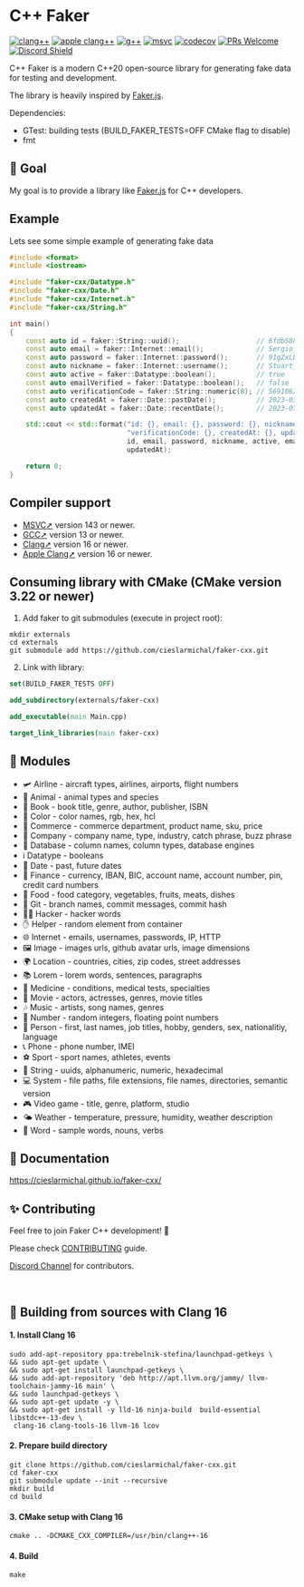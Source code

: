 <h1>C++ Faker</h1>

[![clang++](https://github.com/cieslarmichal/faker-cxx/actions/workflows/linux-clang-build.yml/badge.svg?branch=main)](https://github.com/cieslarmichal/faker-cxx/actions/workflows/linux-clang-build.yml?query=branch%3Amain)
[![apple clang++](https://github.com/cieslarmichal/faker-cxx/actions/workflows/macos-clang-build.yml/badge.svg?branch=main)](https://github.com/cieslarmichal/faker-cxx/actions/workflows/macos-clang-build.yml?query=branch%3Amain)
[![g++](https://github.com/cieslarmichal/faker-cxx/actions/workflows/linux-gxx-build.yml/badge.svg?branch=main)](https://github.com/cieslarmichal/faker-cxx/actions/workflows/linux-gxx-build.yml?query=branch%3Amain)
[![msvc](https://github.com/cieslarmichal/faker-cxx/actions/workflows/windows-msvc-build.yml/badge.svg?branch=main)](https://github.com/cieslarmichal/faker-cxx/actions/workflows/windows-msvc-build.yml?query=branch%3Amain)
[![codecov](https://codecov.io/github/cieslarmichal/faker-cxx/branch/main/graph/badge.svg?token=0RTV4JFH2U)](https://codecov.io/github/cieslarmichal/faker-cxx)
[![PRs Welcome](https://img.shields.io/badge/PRs-welcome-brightgreen.svg?style=flat-square)](http://makeapullrequest.com)
[![Discord Shield](https://img.shields.io/badge/discord-join-blue)](https://discord.gg/h2ur8H6mK6)

C++ Faker is a modern C++20 open-source library for generating fake data for testing and development.

The library is heavily inspired by [Faker.js](https://github.com/faker-js/faker).

Dependencies: 
 - GTest: building tests (BUILD_FAKER_TESTS=OFF CMake flag to disable)
 - fmt

## 🎯 Goal

My goal is to provide a library like [Faker.js](https://github.com/faker-js/faker) for C++ developers.

## Example

Lets see some simple example of generating fake data

```cpp
#include <format>
#include <iostream>

#include "faker-cxx/Datatype.h"
#include "faker-cxx/Date.h"
#include "faker-cxx/Internet.h"
#include "faker-cxx/String.h"

int main()
{
    const auto id = faker::String::uuid();                   // 6fdb588e-0be9-480e-9eeb-8ff11b8afc00
    const auto email = faker::Internet::email();             // Sergio_Greenfelder@hotmail.com
    const auto password = faker::Internet::password();       // 91gZxLB*TfhAA!G
    const auto nickname = faker::Internet::username();       // Stuart_Boyle
    const auto active = faker::Datatype::boolean();          // true
    const auto emailVerified = faker::Datatype::boolean();   // false
    const auto verificationCode = faker::String::numeric(8); // 56910620
    const auto createdAt = faker::Date::pastDate();          // 2023-03-11T08:33:34Z
    const auto updatedAt = faker::Date::recentDate();        // 2023-07-19T22:59:19Z

    std::cout << std::format("id: {}, email: {}, password: {}, nickname: {}, active: {}, emailVerified: {}. "
                             "verificationCode: {}, createdAt: {}, updatedAt: {}",
                             id, email, password, nickname, active, emailVerified, verificationCode, createdAt,
                             updatedAt);

    return 0;
}
```

## Compiler support
- [MSVC➚](https://en.wikipedia.org/wiki/Microsoft_Visual_Studio) version 143 or newer.
- [GCC➚](https://gcc.gnu.org/) version 13 or newer.
- [Clang➚](https://clang.llvm.org/) version 16 or newer.
- [Apple Clang➚](https://clang.llvm.org/) version 16 or newer.

## Consuming library with CMake (CMake version 3.22 or newer)

1. Add faker to git submodules (execute in project root):
```
mkdir externals
cd externals
git submodule add https://github.com/cieslarmichal/faker-cxx.git
```
2. Link with library:
```cmake
set(BUILD_FAKER_TESTS OFF)

add_subdirectory(externals/faker-cxx)

add_executable(main Main.cpp)

target_link_libraries(main faker-cxx)
```

## 💎 Modules

- 🛩 Airline - aircraft types, airlines, airports, flight numbers
- 🐼 Animal - animal types and species
- 📖 Book - book title, genre, author, publisher, ISBN
- 🎨 Color - color names, rgb, hex, hcl
- 🛒 Commerce - commerce department, product name, sku, price
- 🏢 Company - company name, type, industry, catch phrase, buzz phrase
- 💾 Database - column names, column types, database engines
- ℹ️ Datatype - booleans
- 📅 Date - past, future dates
- 🏦 Finance - currency, IBAN, BIC, account name, account number, pin, credit card numbers
- 🍝 Food - food category, vegetables, fruits, meats, dishes
- 📁 Git - branch names, commit messages, commit hash 
- 👨‍💻 Hacker - hacker words
- ✋ Helper - random element from container
- 🌐 Internet - emails, usernames, passwords, IP, HTTP
- 🖼️ Image - images urls, github avatar urls, image dimensions
- 🌍 Location - countries, cities, zip codes, street addresses
- 📚 Lorem - lorem words, sentences, paragraphs
- 🏥 Medicine - conditions, medical tests, specialties
- 🎥 Movie - actors, actresses, genres, movie titles
- 🎶 Music - artists, song names, genres
- 🔢 Number - random integers, floating point numbers
- 🧑 Person - first, last names, job titles, hobby, genders, sex, nationalitiy, language
- 📞 Phone - phone number, IMEI
- ⚽ Sport - sport names, athletes, events
- 🔢 String - uuids, alphanumeric, numeric, hexadecimal
- 💻 System - file paths, file extensions, file names, directories, semantic version
- 🎮 Video game - title, genre, platform, studio
- 🌤️ Weather - temperature, pressure, humidity, weather description
- 💬 Word - sample words, nouns, verbs

## 📖 Documentation

https://cieslarmichal.github.io/faker-cxx/

## ✨ Contributing

Feel free to join Faker C++ development! 🚀

Please check [CONTRIBUTING](https://github.com/cieslarmichal/faker-cxx/blob/main/CONTRIBUTING.md) guide.

[Discord Channel](https://discord.gg/h2ur8H6mK6) for contributors.

<br />

## 🔨 Building from sources with Clang 16

#### 1. Install Clang 16

```
sudo add-apt-repository ppa:trebelnik-stefina/launchpad-getkeys \
&& sudo apt-get update \
&& sudo apt-get install launchpad-getkeys \
&& sudo add-apt-repository 'deb http://apt.llvm.org/jammy/ llvm-toolchain-jammy-16 main' \
&& sudo launchpad-getkeys \
&& sudo apt-get update -y \
&& sudo apt-get install -y lld-16 ninja-build  build-essential libstdc++-13-dev \
 clang-16 clang-tools-16 llvm-16 lcov
```

#### 2. Prepare build directory

```
git clone https://github.com/cieslarmichal/faker-cxx.git
cd faker-cxx
git submodule update --init --recursive
mkdir build
cd build
```

#### 3. CMake setup with Clang 16

```
cmake .. -DCMAKE_CXX_COMPILER=/usr/bin/clang++-16
```

#### 4. Build

```
make
```
